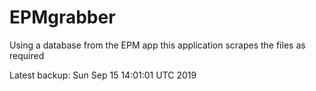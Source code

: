 # EPMgrabber
Using a database from the EPM app this application scrapes the files as required


Latest backup: Sun Sep 15 14:01:01 UTC 2019
